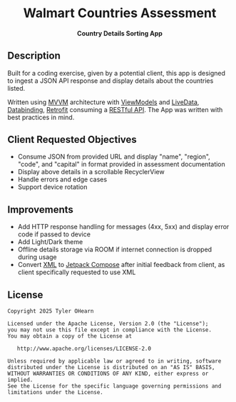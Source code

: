 <h1 align="center">Walmart Countries Assessment</h1>
<h4 align="center"> Country Details Sorting App</h4>

## Description
Built for a coding exercise, given by a potential client, this app is designed to ingest a JSON API response and display details about the countries listed.

Written using [MVVM](https://medium.com/swlh/understanding-mvvm-architecture-in-android-aa66f7e1a70b) architecture with [ViewModels](https://developer.android.com/topic/libraries/architecture/viewmodel) and [LiveData](https://developer.android.com/topic/libraries/architecture/livedata), [Databinding](https://developer.android.com/topic/libraries/data-binding), [Retrofit](https://square.github.io/retrofit/) consuming a [RESTful API](https://medium.com/android-news/consuming-rest-api-using-retrofit-library-in-android-ed47aef01ecb). The App was written with best practices in mind.

## Client Requested Objectives
* Consume JSON from provided URL and display "name", "region", "code", and "capital" in format provided in assessment documentation
* Display above details in a scrollable RecyclerView
* Handle errors and edge cases
* Support device rotation

## Improvements
* Add HTTP response handling for messages (4xx, 5xx) and display error code if passed to device
* Add Light/Dark theme
* Offline details storage via ROOM if internet connection is dropped during usage
* Convert [XML](https://developer.android.com/develop/ui/views/layout/declaring-layout) to [Jetpack Compose](https://developer.android.com/jetpack/compose) after initial feedback from client, as client specifically requested to use XML

## License
	Copyright 2025 Tyler OHearn
	
	Licensed under the Apache License, Version 2.0 (the "License");
	you may not use this file except in compliance with the License.
	You may obtain a copy of the License at
	
	   http://www.apache.org/licenses/LICENSE-2.0
	
	Unless required by applicable law or agreed to in writing, software
	distributed under the License is distributed on an "AS IS" BASIS,
	WITHOUT WARRANTIES OR CONDITIONS OF ANY KIND, either express or implied.
	See the License for the specific language governing permissions and
	limitations under the License.
